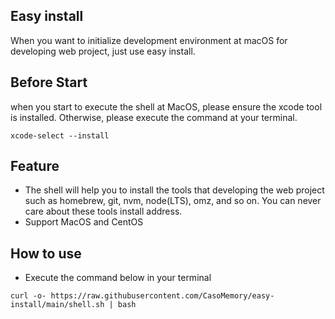 ## Easy install
When you want to initialize development environment at macOS for developing web project, just use easy install.

## Before Start
when you start to execute the shell at MacOS, please ensure the xcode tool is installed. Otherwise, please execute the command at your terminal.

```
xcode-select --install
```

## Feature
- The shell will help you to install the tools that developing the web project such as homebrew, git, nvm, node(LTS), omz, and so on. You can never care about these tools install address.
- Support MacOS and CentOS

## How to use
- Execute the command below in your terminal

```
curl -o- https://raw.githubusercontent.com/CasoMemory/easy-install/main/shell.sh | bash
```
